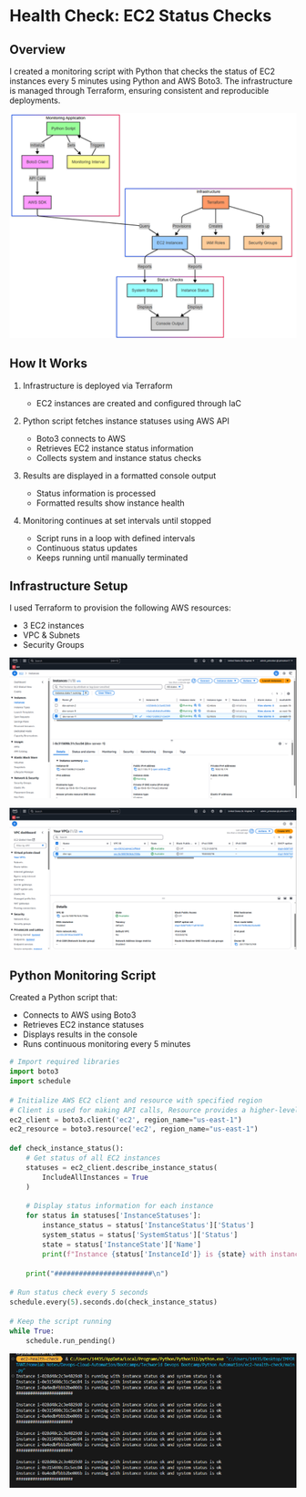 #  Health Check: EC2 Status Checks

## Overview
I created a monitoring script with Python that checks the status of EC2 instances every 5 minutes using Python and AWS Boto3. The infrastructure is managed through Terraform, ensuring consistent and reproducible deployments.

![diagram](https://github.com/Princeton45/ec2-health-check/blob/main/images/diagram.png)

## How It Works
1. Infrastructure is deployed via Terraform
   - EC2 instances are created and configured through IaC

2. Python script fetches instance statuses using AWS API
   - Boto3 connects to AWS
   - Retrieves EC2 instance status information
   - Collects system and instance status checks

3. Results are displayed in a formatted console output
   - Status information is processed
   - Formatted results show instance health

4. Monitoring continues at set intervals until stopped
   - Script runs in a loop with defined intervals
   - Continuous status updates
   - Keeps running until manually terminated

## Infrastructure Setup
I used Terraform to provision the following AWS resources:
- 3 EC2 instances
- VPC & Subnets
- Security Groups

![ec2](https://github.com/Princeton45/ec2-health-check/blob/main/images/ec2-instances.png)

![vpc](https://github.com/Princeton45/ec2-health-check/blob/main/images/vpc.png)


## Python Monitoring Script
Created a Python script that:
- Connects to AWS using Boto3
- Retrieves EC2 instance statuses
- Displays results in the console
- Runs continuous monitoring every 5 minutes

```python
# Import required libraries
import boto3
import schedule

# Initialize AWS EC2 client and resource with specified region
# Client is used for making API calls, Resource provides a higher-level object-oriented interface
ec2_client = boto3.client('ec2', region_name="us-east-1")
ec2_resource = boto3.resource('ec2', region_name="us-east-1")

def check_instance_status():
    # Get status of all EC2 instances
    statuses = ec2_client.describe_instance_status(
        IncludeAllInstances = True
    )
    
    # Display status information for each instance
    for status in statuses['InstanceStatuses']:
        instance_status = status['InstanceStatus']['Status']
        system_status = status['SystemStatus']['Status']
        state = status['InstanceState']['Name']
        print(f"Instance {status['InstanceId']} is {state} with instance status {instance_status} and system status is {system_status} ")
    
    print("########################\n")

# Run status check every 5 seconds
schedule.every(5).seconds.do(check_instance_status)

# Keep the script running
while True:
    schedule.run_pending()
```

![output](https://github.com/Princeton45/ec2-health-check/blob/main/images/output.png)
